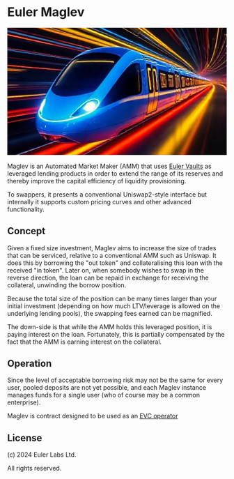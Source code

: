 # Euler Maglev

![maglev logo](docs/maglev.png)

Maglev is an Automated Market Maker (AMM) that uses [Euler Vaults](https://docs.euler.finance/euler-vault-kit-white-paper/) as leveraged lending products in order to extend the range of its reserves and thereby improve the capital efficiency of liquidity provisioning.

To swappers, it presents a conventional Uniswap2-style interface but internally it supports custom pricing curves and other advanced functionality.

## Concept

Given a fixed size investment, Maglev aims to increase the size of trades that can be serviced, relative to a conventional AMM such as Uniswap. It does this by borrowing the "out token" and collateralising this loan with the received "in token". Later on, when somebody wishes to swap in the reverse direction, the loan can be repaid in exchange for receiving the collateral, unwinding the borrow position.

Because the total size of the position can be many times larger than your initial investment (depending on how much LTV/leverage is allowed on the underlying lending pools), the swapping fees earned can be magnified.

The down-side is that while the AMM holds this leveraged position, it is paying interest on the loan. Fortunately, this is partially compensated by the fact that the AMM is earning interest on the collateral.

## Operation

Since the level of acceptable borrowing risk may not be the same for every user, pooled deposits are not yet possible, and each Maglev instance manages funds for a single user (who of course may be a common enterprise).

Maglev is contract designed to be used as an [EVC operator](https://evc.wtf/docs/whitepaper/#operators)

## License

(c) 2024 Euler Labs Ltd.

All rights reserved.
